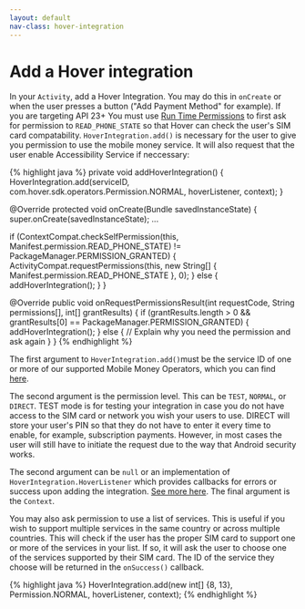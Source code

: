 ```yaml
---
layout: default
nav-class: hover-integration
---
```


# Add a Hover integration

In your `Activity`, add a Hover Integration. You may do this in `onCreate` or when the user presses a button ("Add Payment Method" for example). If you are targeting API 23+ You must use [Run Time Permissions](https://developer.android.com/training/permissions/requesting.html) to first ask for permission to `READ_PHONE_STATE` so that Hover can check the user's SIM card compatability. `HoverIntegration.add()` is necessary for the user to give you permission to use the mobile money service. It will also request that the user enable Accessibility Service if neccessary:

{% highlight java %}
private void addHoverIntegration() { 
	HoverIntegration.add(serviceID, com.hover.sdk.operators.Permission.NORMAL, hoverListener, context);
}

@Override
protected void onCreate(Bundle savedInstanceState) {
  super.onCreate(savedInstanceState);
  ...
  
  if (ContextCompat.checkSelfPermission(this, Manifest.permission.READ_PHONE_STATE) != PackageManager.PERMISSION_GRANTED) {
    ActivityCompat.requestPermissions(this, new String[] { Manifest.permission.READ_PHONE_STATE }, 0);
  } else {
    addHoverIntegration();
  }
}

@Override
public void onRequestPermissionsResult(int requestCode, String permissions[], int[] grantResults) {
  if (grantResults.length > 0 && grantResults[0] == PackageManager.PERMISSION_GRANTED) {
        addHoverIntegration();
  } else {
        // Explain why you need the permission and ask again
      }
}
{% endhighlight %}

The first argument to `HoverIntegration.add()`must be the service ID of one or more of our supported Mobile Money Operators, which you can find [here](https://www.usehover.com/countries/).

The second argument is the permission level. This can be `TEST`, `NORMAL`, or `DIRECT`. TEST mode is for testing your integration in case you do not have access to the SIM card or network you wish your users to use. DIRECT will store your user's PIN so that they do not have to enter it every time to enable, for example, subscription payments. However, in most cases the user will still have to initiate the request due to the way that Android security works.

The second argument can be `null` or an implementation of `HoverIntegration.HoverListener` which provides callbacks for errors or success upon adding the integration. [See more here](http://docs.usehover.com/#hoverintegrationhoverlistener-interface). The final argument is the `Context`.

You may also ask permission to use a list of services. This is useful if you wish to support multiple services in the same country or across multiple countries. This will check if the user has the proper SIM card to support one or more of the services in your list. If so, it will ask the user to choose one of the services supported by their SIM card. The ID of the service they choose will be returned in the `onSuccess()` callback.

{% highlight java %}
HoverIntegration.add(new int[] {8, 13}, Permission.NORMAL, hoverListener, context);
{% endhighlight %}
